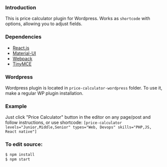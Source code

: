 ### Introduction
This is price calculator plugin for Wordpress. Works as `shortcode` with options, allowing you to adjust fields.

### Dependencies
* [React.js](https://facebook.github.io/react/)
* [Material-UI](http://www.material-ui.com/)
* [Webpack](https://webpack.js.org/)
* [TinyMCE](https://www.tinymce.com/)

### Wordpress
Wordpress plugin is located in `price-calculator-wordpress` folder. To use it, make a regular WP plugin installation.

### Example
Just click "Price Calculator" button in the editor on any page/post and follow instructions, or use shortcode:
`[price-calculator levels="Junior,Middle,Senior" types="Web, Devops" skills="PHP,JS, React native"]`

### To edit source:

```sh
$ npm install
$ npm start
```


